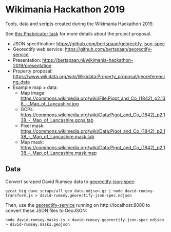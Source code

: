 # Wikimania Hackathon 2019

Tools, data and scripts created during the Wikimania Hackathon 2019.

See [this Phabricator task](https://phabricator.wikimedia.org/T227036) for more details about the project proposal.

- JSON specification: https://github.com/bertspaan/georectify-json-spec
- Georectify web service: https://github.com/bertspaan/georectify-service
- Presentation: https://bertspaan.nl/wikimania-hackathon-2019/presentation
- Property proposal: https://www.wikidata.org/wiki/Wikidata:Property_proposal/georeferencing_data
- Example map + data:
    - Map image: https://commons.wikimedia.org/wiki/File:Pigot_and_Co_(1842)_p2.138_-_Map_of_Lancashire.jpg
    - GCPs: https://commons.wikimedia.org/wiki/Data:Pigot_and_Co_(1842)_p2.138_-_Map_of_Lancashire.gcps.tab
    - Pixel mask: https://commons.wikimedia.org/wiki/Data:Pigot_and_Co_(1842)_p2.138_-_Map_of_Lancashire.mask.tab
    - Map mask: https://commons.wikimedia.org/wiki/Data:Pigot_and_Co_(1842)_p2.138_-_Map_of_Lancashire.mask.map

## Data

Convert scraped David Rumsey data to [georectify-json-spec](https://github.com/bertspaan/georectify-json-spec):

    gzcat big_dave_scrape/all_geo_data.ndjson.gz | node david-rumsey-transform.js > david-rumsey.georectify-json-spec.ndjson

Then, use the [georectify-service](https://github.com/bertspaan/georectify-service) running on http://localhost:8080 to convert these JSON files to GeoJSON:

    node david-rumsey-masks.js < david-rumsey.georectify-json-spec.ndjson > david-rumsey.masks.geojson
